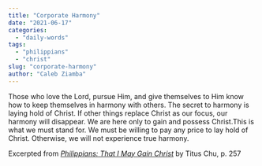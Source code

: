 ```yaml
---
title: "Corporate Harmony"
date: "2021-06-17"
categories: 
  - "daily-words"
tags: 
  - "philippians"
  - "christ"
slug: "corporate-harmony"
author: "Caleb Ziamba"
---
```


Those who love the Lord, pursue Him, and give themselves to Him know how to keep themselves in harmony with others. The secret to harmony is laying hold of Christ. If other things replace Christ as our focus, our harmony will disappear. We are here only to gain and possess Christ.This is what we must stand for. We must be willing to pay any price to lay hold of Christ. Otherwise, we will not experience true harmony.

Excerpted from _[Philippians: That I May Gain Christ](https://www.asweetsavor.org/book-philippians/)_ by Titus Chu, p. 257
